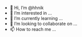 - 👋 Hi, I’m @hhnik
- 👀 I’m interested in ...
- 🌱 I’m currently learning ...
- 💞️ I’m looking to collaborate on ...
- 📫 How to reach me ...

<!---
hhnik/hhnik is a ✨ special ✨ repository because its `README.md` (this file) appears on your GitHub profile.
You can click the Preview link to take a look at your changes.
--->
